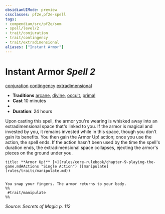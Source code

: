 ```yaml
---
obsidianUIMode: preview
cssclasses: pf2e,pf2e-spell
tags:
- compendium/src/pf2e/som
- spell/level/2
- trait/conjuration
- trait/contingency
- trait/extradimensional
aliases: ["Instant Armor"]
---
```

# Instant Armor *Spell 2*   
[conjuration](rules/traits/conjuration.md "Conjuration School Trait")  [contingency](rules/traits/contingency-som.md "Contingency Spell Trait")  [extradimensional](rules/traits/extradimensional.md "Extradimensional Effect Trait")  

- **Traditions** [arcane](rules/traits/arcane.md "Arcane Tradition Trait"), [divine](rules/traits/divine.md "Divine Tradition Trait"), [occult](rules/traits/occult.md "Occult Tradition Trait"), [primal](rules/traits/primal.md "Primal Tradition Trait")
- **Cast** 10 minutes 
- 
- **Duration**: 24 hours

Upon casting this spell, the armor you're wearing is whisked away into an extradimensional space that's linked to you. If the armor is magical and invested by you, it remains invested while in this space, though you don't gain its benefits. You then gain the Armor Up! action; once you use the action, the spell ends. If the action hasn't been used by the time the spell's duration ends, the extradimensional space collapses, ejecting the armor's pieces on the ground under you.

```ad-embed-ability
title: **Armor Up!** [>](rules/core-rulebook/chapter-9-playing-the-game.md#Actions "Single Action") ([manipulate](rules/traits/manipulate.md))


You snap your fingers. The armor returns to your body.  
%%
 #trait/manipulate 
%%
```

*Source: Secrets of Magic p. 112*